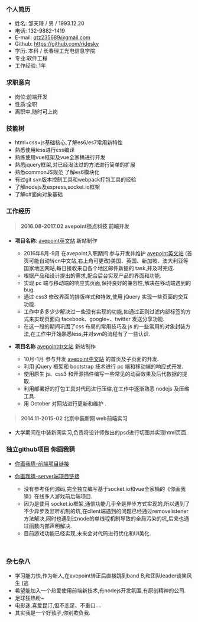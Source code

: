 ### 个人简历

-  姓名: 邹天琦 / 男 / 1993.12.20
-  电话: 132-9882-1419
-  E-mail: qtz235689@gmail.com
-  Github: https://github.com/ridesky  
-  学历: 本科 / 长春理工光电信息学院
-  专业:软件工程
-  工作经验: 1年

### 求职意向

- 岗位:前端开发
- 性质:全职
- 离职中,随时可上岗


### 技能树

-   html+css+js基础核心,了解es6/es7常用新特性
-   熟悉使用less进行css编译
-   熟练使用vue框架及vue全家桶进行开发
-   熟悉jquery框架,对已经淘汰过的方法进行简单的扩展
-   熟悉commonJS规范 了解es6模块化
-   有过git svn版本控制工具和webpack打包工具的经验
-   了解nodejs及express,socket.io框架
-   了解c#面向对象基础



### 工作经历

> #### 2016.08-2017.02 avepoint径点科技 前端开发

* **项目名称**: [avepoint英文站](http://www.avepoint.com/) 新站制作

  * 2016年8月-9月 在avepoint入职期间  参与开发并维护 [avepoint英文站](http://www.avepoint.com/)  (首页可能自动转cn中文站,右上角可更改)美国、英国、新加坡、澳大利亚等国家地区网站,每日接收来自各个地区邮件新提的 task,并及时完成.
  * 根据产品和设计提出的需求,配合后台实现产品的界面和功能.
  * 实现 pc 端与移动端的响应式页面,保持良好的兼容性,解决在移动端遇到的bug.
  * 通过 css3 修改界面的排版样式和特效,使用 jQuery 实现一些页面的交互功能.
  * 工作中多多少少解决过一些没有实现的功能,如通过正则过滤内部标签的方式来实现页面向 facebook、google+、twitter 发送分享功能.
  * 在这一段的期间巩固了css 布局的常用技巧及 js 的一些常用的对象封装方法,在工作中开始熟悉less,并对svn的流程有了一些认识. 
* **项目名称**  [avepoint中文站](https://www.avepoint.com/cn/) 新站制作
  * 10月-1月 参与开发 [avepoint中文站](http://www.avepoint.com/cn) 的首页及子页面的开发.
  * 利用 jQuery 框架和 bootstrap 技术进行 pc 端和移动端的响应式开发.
  * 使用原生 js、css3 和开源插件编写一些常见的动画效果及后代数据的提取.
  * 利用部署好的打包工具对代码进行压缩,在工作中逐渐熟悉 nodejs 及压缩工具.
  * 用 October 对网站进行更新和维护 .



> ####  2014.11-2015-02  北京中装新网  web前端实习 

* 大学期间在中装新网实习,负责将设计师做出的psd进行切图并实现html页面.



### 独立github项目 你画我猜 

- [你画我猜-前端项目链接](https://github.com/ridesky/my_ydig)

- [你画我猜-server端项目链接](https://github.com/ridesky/my_ydig_server)

  * 没有参考任何源码,完全独立编写基于socket.io和vue全家桶的《你画我猜》在线多人游戏前后端项目.
  * 因为是使用 socket.io框架,通信功能几乎全是异步方式实现的,所以遇到了不少异步及监听机制的坑,在client端遇到的问题已经通过removelistener方法解决,同时也遇到过node的单线程机制导致的全局污染的坑,后来也通过函数内部声明解决.
  * 目前游戏功能已经实现,未来会对代码进行优化和UI美化.

  ​


### 杂七杂八

- 学习能力快,作为新人,在avepoint转正后直接跳到band B,和团队leader谈笑风生 (逃
- 希望能加入一个热爱使用前端新技术,有nodejs开发氛围,有原创精神的公司.
- 足球狂热粉~
- 电影迷,喜爱昆汀,但不恋足、不重口....
- 其实我是一个好孩子,你别欺负我.